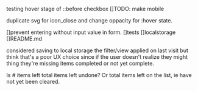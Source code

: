 
testing
hover stage of ::before checkbox
[]TODO: make mobile


duplicate svg for icon_close and change oppacity for :hover state.

[]prevent entering without input value in form.
[]tests
[]localstorage
[]README.md

considered saving to local storage the filter/view applied on last visit but think that's a poor UX choice since if the user doesn't realize they might thing they're missing items completed or not yet complete.

Is # items left total items left undone? Or total items left on the list, ie have not yet been cleared.